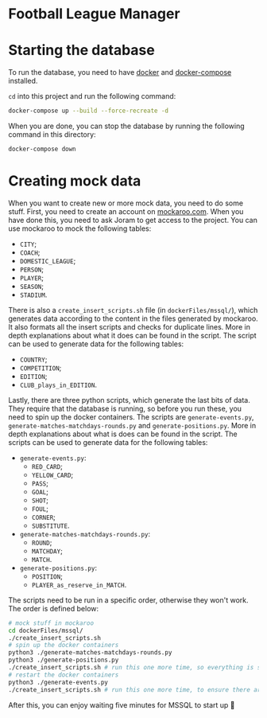 # Football League Manager

# Starting the database

To run the database, you need to have [docker](https://docs.docker.com/get-docker/) and [docker-compose](https://docs.docker.com/compose/install/) installed.

`cd` into this project and run the following command:

```bash
docker-compose up --build --force-recreate -d
```

When you are done, you can stop the database by running the following command in this directory:

```bash
docker-compose down
```

# Creating mock data

When you want to create new or more mock data, you need to do some stuff. First, you need to create an account on [mockaroo.com](https://mockaroo.com/). When you have done this, you need to ask Joram to get access to the project. You can use mockaroo to mock the following tables:

- `CITY`;
- `COACH`;
- `DOMESTIC_LEAGUE`;
- `PERSON`;
- `PLAYER`;
- `SEASON`;
- `STADIUM`.

There is also a `create_insert_scripts.sh` file (in `dockerFiles/mssql/`), which generates data according to the content in the files generated by mockaroo. It also formats all the insert scripts and checks for duplicate lines. More in depth explanations about what it does can be found in the script. The script can be used to generate data for the following tables:

- `COUNTRY`;
- `COMPETITION`;
- `EDITION`;
- `CLUB_plays_in_EDITION`.

Lastly, there are three python scripts, which generate the last bits of data. They require that the database is running, so before you run these, you need to spin up the docker containers. The scripts are `generate-events.py`, `generate-matches-matchdays-rounds.py` and `generate-positions.py`. More in depth explanations about what is does can be found in the script. The scripts can be used to generate data for the following tables:

- `generate-events.py`:
	- `RED_CARD`;
	- `YELLOW_CARD`;
	- `PASS`;
	- `GOAL`;
	- `SHOT`;
	- `FOUL`;
	- `CORNER`;
	- `SUBSTITUTE`.
- `generate-matches-matchdays-rounds.py`:
	- `ROUND`;
	- `MATCHDAY`;
	- `MATCH`.
- `generate-positions.py`:
	- `POSITION`;
	- `PLAYER_as_reserve_in_MATCH`.

The scripts need to be run in a specific order, otherwise they won't work. The order is defined below:

```bash
# mock stuff in mockaroo
cd dockerFiles/mssql/
./create_insert_scripts.sh
# spin up the docker containers
python3 ./generate-matches-matchdays-rounds.py
python3 ./generate-positions.py
./create_insert_scripts.sh # run this one more time, so everything is sorted correctly
# restart the docker containers
python3 ./generate-events.py
./create_insert_scripts.sh # run this one more time, to ensure there are no duplicates
```

After this, you can enjoy waiting five minutes for MSSQL to start up 🤡
